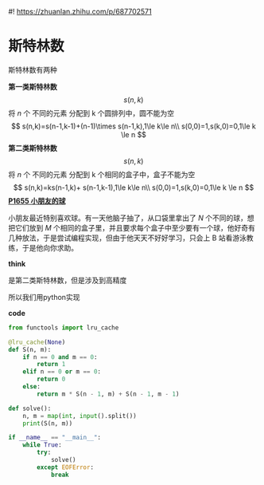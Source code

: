 #! https://zhuanlan.zhihu.com/p/687702571
# 斯特林数

斯特林数有两种

**第一类斯特林数**
$$
s(n,k)
$$
将 $n$ 个 不同的元素 分配到 k 个圆排列中，圆不能为空
$$
s(n,k)=s(n-1,k-1)+(n-1)\times s(n-1,k),1\le k\le n\\
s(0,0)=1,s(k,0)=0,1\le k \le n
$$
**第二类斯特林数**
$$
s(n,k)
$$
将 $n$ 个 不同的元素 分配到 k 个相同的盒子中，盒子不能为空
$$
s(n,k)=ks(n-1,k)+ s(n-1,k-1),1\le k\le n\\
s(0,0)=1,s(k,0)=0,1\le k \le n
$$
**[P1655 小朋友的球 ](https://www.luogu.com.cn/problem/P1655)**

小朋友最近特别喜欢球。有一天他脑子抽了，从口袋里拿出了 $N$ 个不同的球，想把它们放到 $M$ 个相同的盒子里，并且要求每个盒子中至少要有一个球，他好奇有几种放法，于是尝试编程实现，但由于他天天不好好学习，只会上 B 站看游泳教练，于是他向你求助。



**think**

是第二类斯特林数，但是涉及到高精度

所以我们用python实现

**code**

```python
from functools import lru_cache

@lru_cache(None)
def S(n, m):
    if n == 0 and m == 0:
        return 1
    elif n == 0 or m == 0:
        return 0
    else:
        return m * S(n - 1, m) + S(n - 1, m - 1)

def solve():
    n, m = map(int, input().split())
    print(S(n, m))

if __name__ == "__main__":
    while True:
        try:
            solve()
        except EOFError:
            break
```

